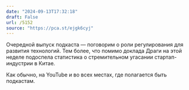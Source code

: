 ```yaml
---
date: "2024-09-13T17:32:18"
draft: False
url: /5152
source: "https://pca.st/ejgk6cyj"
---
```


Очередной выпуск подкаста — поговорим о  роли регулирования для развития технологий. Тем более, что помимо доклада Драги на этой неделе подоспела статистика о стремительном угасании стартап-индустрии в Китае. 

Как обычно, на YouTube и во всех местах, где полагается быть подкастам.

